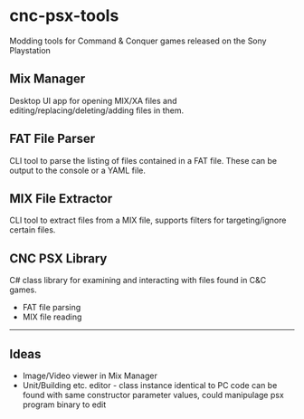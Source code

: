 # cnc-psx-tools
Modding tools for Command &amp; Conquer games released on the Sony Playstation

## Mix Manager

Desktop UI app for opening MIX/XA files and editing/replacing/deleting/adding files in them. 

## FAT File Parser

CLI tool to parse the listing of files contained in a FAT file. These can be output to the console or a YAML file.

## MIX File Extractor

CLI tool to extract files from a MIX file, supports filters for targeting/ignore certain files.

## CNC PSX Library

C# class library for examining and interacting with files found in C&C games.

- FAT file parsing
- MIX file reading


---

## Ideas

- Image/Video viewer in Mix Manager
- Unit/Building etc. editor - class instance identical to PC code can be found with same constructor parameter values, could manipulage psx program binary to edit
